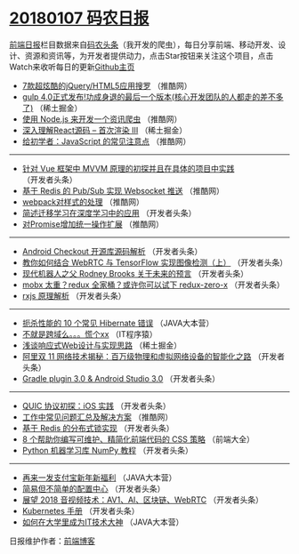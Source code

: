 # [20180107 码农日报](https://toutiao.qdkfweb.cn/date/2018/01/07)

[前端日报](https://qdkfweb.cn/c/news)栏目数据来自[码农头条](https://toutiao.qdkfweb.cn/)（我开发的爬虫），每日分享前端、移动开发、设计、资源和资讯等，为开发者提供动力，点击Star按钮来关注这个项目，点击Watch来收听每日的更新[Github主页](https://github.com/kujian/frontendDaily)
* [7款超炫酷的jQuery/HTML5应用搜罗](https://toutiao.qdkfweb.cn/62004.html) （推酷网）
* [gulp 4.0正式发布!功成身退的最后一个版本(核心开发团队的人都走的差不多了)](https://toutiao.qdkfweb.cn/62015.html) （稀土掘金）
* [使用 Node.js 来开发一个资讯爬虫](https://toutiao.qdkfweb.cn/61999.html) （推酷网）
* [深入理解React源码 &#8211; 首次渲染 III](https://toutiao.qdkfweb.cn/62017.html) （稀土掘金）
* [给初学者：JavaScript 的常见注意点](https://toutiao.qdkfweb.cn/62000.html) （推酷网）

***
* [针对 Vue 框架中 MVVM 原理的初探并且在具体的项目中实践](https://toutiao.qdkfweb.cn/61964.html) （开发者头条）
* [基于 Redis 的 Pub/Sub 实现 Websocket 推送](https://toutiao.qdkfweb.cn/62003.html) （推酷网）
* [webpack对样式的处理](https://toutiao.qdkfweb.cn/62005.html) （推酷网）
* [简述迁移学习在深度学习中的应用](https://toutiao.qdkfweb.cn/61980.html) （开发者头条）
* [对Promise增加统一操作扩展](https://toutiao.qdkfweb.cn/62002.html) （推酷网）

***
* [Android Checkout 开源库源码解析](https://toutiao.qdkfweb.cn/61976.html) （开发者头条）
* [教你如何结合 WebRTC 与 TensorFlow 实现图像检测（上）](https://toutiao.qdkfweb.cn/61968.html) （开发者头条）
* [现代机器人之父 Rodney Brooks 关于未来的预言](https://toutiao.qdkfweb.cn/61979.html) （开发者头条）
* [mobx 太重？redux 全家桶？或许你可以试下 redux-zero-x](https://toutiao.qdkfweb.cn/61969.html) （开发者头条）
* [rxjs 原理解析](https://toutiao.qdkfweb.cn/61972.html) （开发者头条）

***
* [扼杀性能的 10 个常见 Hibernate 错误](https://toutiao.qdkfweb.cn/62075.html) （JAVA大本营）
* [不就是跨域么。。。慌个xx](https://toutiao.qdkfweb.cn/62081.html) （IT程序猿）
* [浅谈响应式Web设计与实现思路](https://toutiao.qdkfweb.cn/62016.html) （稀土掘金）
* [阿里双 11 网络技术揭秘：百万级物理和虚拟网络设备的智能化之路](https://toutiao.qdkfweb.cn/61970.html) （开发者头条）
* [Gradle plugin 3.0 &amp; Android Studio 3.0](https://toutiao.qdkfweb.cn/61971.html) （开发者头条）

***
* [QUIC 协议初探：iOS 实践](https://toutiao.qdkfweb.cn/61973.html) （开发者头条）
* [工作中常见问题汇总及解决方案](https://toutiao.qdkfweb.cn/62001.html) （推酷网）
* [基于 Redis 的分布式锁实现](https://toutiao.qdkfweb.cn/61963.html) （开发者头条）
* [8 个帮助你编写可维护、精简化前端代码的 CSS 策略](https://toutiao.qdkfweb.cn/62072.html) （前端大全）
* [Python 机器学习库 NumPy 教程](https://toutiao.qdkfweb.cn/61974.html) （开发者头条）

***
* [再来一发支付宝新年新福利](https://toutiao.qdkfweb.cn/62074.html) （JAVA大本营）
* [简易但不简单的配置中心](https://toutiao.qdkfweb.cn/61975.html) （开发者头条）
* [展望 2018 音视频技术：AV1、AI、区块链、WebRTC](https://toutiao.qdkfweb.cn/61965.html) （开发者头条）
* [Kubernetes 手册](https://toutiao.qdkfweb.cn/61966.html) （开发者头条）
* [如何在大学里成为IT技术大神](https://toutiao.qdkfweb.cn/62076.html) （JAVA大本营）

日报维护作者：[前端博客](https://qdkfweb.cn/) 